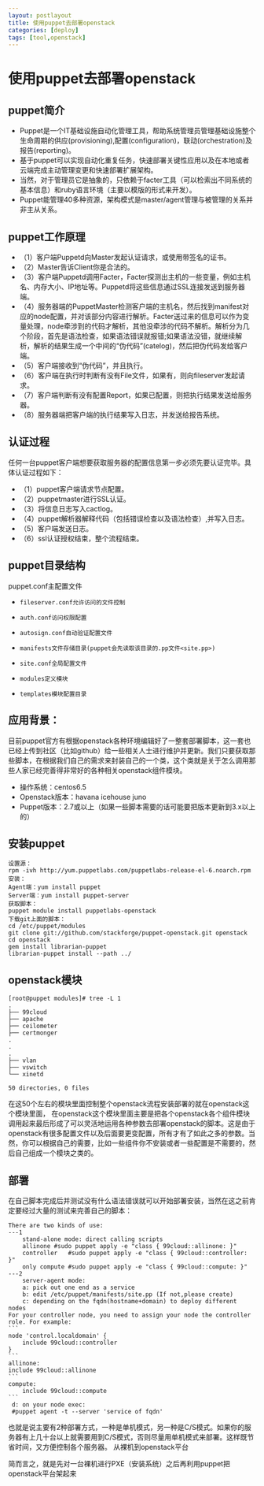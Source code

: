 ```yaml
---
layout: postlayout
title: 使用puppet去部署openstack
categories: [deploy]
tags: [tool,openstack]
---
```


# 使用puppet去部署openstack #

## puppet简介 ##
- Puppet是一个IT基础设施自动化管理工具，帮助系统管理员管理基础设施整个生命周期的供应(provisioning),配置(configuration)，联动(orchestration)及报告(reporting)。
- 基于puppet可以实现自动化重复任务，快速部署关键性应用以及在本地或者云端完成主动管理变更和快速部署扩展架构。
- 当然，对于管理员它是抽象的，只依赖于facter工具（可以检索出不同系统的基本信息）和ruby语言环境（主要以模版的形式来开发）。
- Puppet能管理40多种资源，架构模式是master/agent管理与被管理的关系并非主从关系。
## puppet工作原理 ##
- （1）客户端Puppetd向Master发起认证请求，或使用带签名的证书。
- （2）Master告诉Client你是合法的。
- （3）客户端Puppetd调用Facter，Facter探测出主机的一些变量，例如主机名、内存大小、IP地址等。Puppetd将这些信息通过SSL连接发送到服务器端。
- （4）服务器端的PuppetMaster检测客户端的主机名，然后找到manifest对应的node配置，并对该部分内容进行解析。Facter送过来的信息可以作为变量处理，node牵涉到的代码才解析，其他没牵涉的代码不解析。解析分为几个阶段，首先是语法检查，如果语法错误就报错;如果语法没错，就继续解析，解析的结果生成一个中间的“伪代码”(catelog)，然后把伪代码发给客户端。
- （5）客户端接收到“伪代码”，并且执行。
- （6）客户端在执行时判断有没有File文件，如果有，则向fileserver发起请求。
- （7）客户端判断有没有配置Report，如果已配置，则把执行结果发送给服务器。
- （8）服务器端把客户端的执行结果写入日志，并发送给报告系统。
## 认证过程 ##
 任何一台puppet客户端想要获取服务器的配置信息第一步必须先要认证完毕。具体认证过程如下：

- （1）puppet客户端请求节点配置。
- （2）puppetmaster进行SSL认证。
- （3）将信息日志写入cactlog。
- （4）puppet解析器解释代码（包括错误检查以及语法检查）,并写入日志。
- （5）客户端发送日志。
- （6）ssl认证授权结束，整个流程结束。
## puppet目录结构 ##
puppet.conf主配置文件

-     fileserver.conf允许访问的文件控制
-     auth.conf访问权限配置
-     autosign.conf自动验证配置文件
-     manifests文件存储目录(puppet会先读取该目录的.pp文件<site.pp>)
-     site.conf全局配置文件
-     modules定义模块
-     templates模块配置目录

## 应用背景： ##
目前puppet官方有根据openstack各种环境编辑好了一整套部署脚本，这一套也已经上传到社区（比如github）给一些相关人士进行维护并更新。我们只要获取那些脚本，在根据我们自己的需求来封装自己的一个类，这个类就是关于怎么调用那些人家已经完善得非常好的各种相关openstack组件模块。

- 操作系统：centos6.5
- Openstack版本：havana icehouse juno
- Puppet版本：2.7或以上（如果一些脚本需要的话可能要把版本更新到3.x以上的）
## 安装puppet ##
    设置源：
    rpm -ivh http://yum.puppetlabs.com/puppetlabs-release-el-6.noarch.rpm
    安装：
    Agent端：yum install puppet
    Server端：yum install puppet-server
    获取脚本：
    puppet module install puppetlabs-openstack
    下载git上面的脚本：
    cd /etc/puppet/modules
    git clone git://github.com/stackforge/puppet-openstack.git openstack
    cd openstack
    gem install librarian-puppet
    librarian-puppet install --path ../
## openstack模块 ##
    [root@puppet modules]# tree -L 1
    .
    ├── 99cloud
    ├── apache
    ├── ceilometer
    ├── certmonger
    .
    .
    .
    ├── vlan
    ├── vswitch
    └── xinetd
    
    50 directories, 0 files

在这50个左右的模块里面控制整个openstack流程安装部署的就在openstack这个模块里面，
在openstack这个模块里面主要是把各个openstack各个组件模块调用起来最后形成了可以灵活地运用各种参数去部署openstack的脚本。这是由于openstack有很多配置文件以及后面要更变配置，所有才有了如此之多的参数。当然，你可以根据自己的需要，比如一些组件你不安装或者一些配置是不需要的，然后自己组成一个模块之类的。
## 部署 ##
在自己脚本完成后并测试没有什么语法错误就可以开始部署安装，当然在这之前肯定要经过大量的测试来完善自己的脚本：
    
    There are two kinds of use: 
    ---1 
    	stand-alone mode: direct calling scripts
    	allinone #sudo puppet apply -e "class { 99cloud::allinone: }"
    	controller   #sudo puppet apply -e "class { 99cloud::controller: }"
    	only compute #sudo puppet apply -e "class { 99cloud::compute: }"
    ---2
    	server-agent mode:
    	a: pick out one end as a service
    	b: edit /etc/puppet/manifests/site.pp (If not,please create)
    	c: depending on the fqdn(hostname+domain) to deploy different nodes
    For your controller node, you need to assign your node the controller role. For example:
    ```
    node 'control.localdomain' { 
    	include 99cloud::controller
    }
    ```
    allinone:
    include 99cloud::allinone
    ```
    compute:
    	include 99cloud::compute
    ```
     d: on your node exec:
     #puppet agent -t --server 'service of fqdn' 

也就是说主要有2种部署方式，一种是单机模式，另一种是C/S模式。如果你的服务器有上几十台以上就需要用到C/S模式，否则尽量用单机模式来部署。这样既节省时间，又方便控制各个服务器。
从裸机到openstack平台
 
 
简而言之，就是先对一台裸机进行PXE（安装系统）之后再利用puppet把openstack平台架起来
